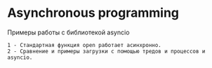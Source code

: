 # Asynchronous programming

Примеры работы с библиотекой asyncio

    1 - Стандартная функция open работает асинхронно.
    2 - Сравнение и примеры загрузки с помощью тредов и процессов и asyncio.




